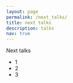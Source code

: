 ```yaml
---
layout: page
permalink: /next_talks/
title: next talks
description: talks
nav: true
---
```


Next talks

- 1
- 2
- 3
